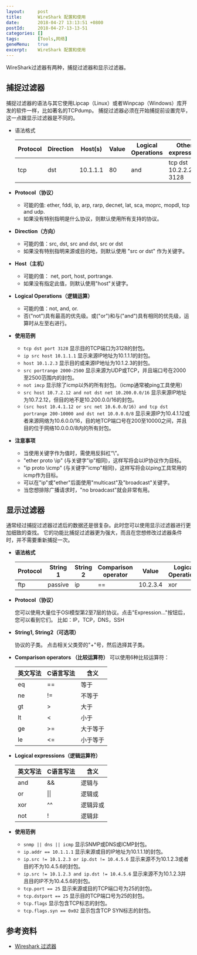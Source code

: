 ```yaml
---
layout:     post
title:      WireShark 配置和使用
date:       2018-04-27 13:13:51 +0800
postId:     2018-04-27-13-13-51
categories: []
tags:       [Tools,网络]
geneMenu:   true
excerpt:    WireShark 配置和使用
---
```


WireShark过滤器有两种，捕捉过滤器和显示过滤器。

## 捕捉过滤器

捕捉过滤器的语法与其它使用Lipcap（Linux）或者Winpcap（Windows）库开发的软件一样，比如著名的TCPdump。
捕捉过滤器必须在开始捕捉前设置完毕，这一点跟显示过滤器是不同的。 

  - 语法格式

    Protocol | Direction | Host(s) | Value | Logical Operations | Other expression
    ---------|-----------|---------|-------|--------------------|-----------------------
    tcp      |  dst      | 10.1.1.1|  80   |       and          |  tcp dst 10.2.2.2 3128
  
  - __Protocol（协议）__
    - 可能的值: ether, fddi, ip, arp, rarp, decnet, lat, sca, moprc, mopdl, tcp and udp.
    - 如果没有特别指明是什么协议，则默认使用所有支持的协议。 
  
  - __Direction（方向）__
    - 可能的值：src, dst, src and dst, src or dst
    - 如果没有特别指明来源或目的地，则默认使用 "src or dst" 作为关键字。

  - __Host（主机）__
    - 可能的值： net, port, host, portrange.
    - 如果没有指定此值，则默认使用"host"关键字。

  - __Logical Operations（逻辑运算）__
    - 可能的值：not, and, or.
    - 否("not")具有最高的优先级。或("or")和与("and")具有相同的优先级，运算时从左至右进行。

  - __使用范例__
    - `tcp dst port 3128` 显示目的TCP端口为3128的封包。
    - `ip src host 10.1.1.1` 显示来源IP地址为10.1.1.1的封包。
    - `host 10.1.2.3` 显示目的或来源IP地址为10.1.2.3的封包。
    - `src portrange 2000-2500` 显示来源为UDP或TCP，并且端口号在2000至2500范围内的封包。
    - `not imcp` 显示除了icmp以外的所有封包。（icmp通常被ping工具使用）
    - `src host 10.7.2.12 and not dst net 10.200.0.0/16` 显示来源IP地址为10.7.2.12，但目的地不是10.200.0.0/16的封包。
    - `(src host 10.4.1.12 or src net 10.6.0.0/16) and tcp dst portrange 200-10000 and dst net 10.0.0.0/8` 
    显示来源IP为10.4.1.12或者来源网络为10.6.0.0/16，目的地TCP端口号在200至10000之间，并且目的位于网络10.0.0.0/8内的所有封包。 

  - __注意事项__
    - 当使用关键字作为值时，需使用反斜杠“\”。
    - "ether proto \ip" (与关键字"ip"相同)，这样写将会以IP协议作为目标。
    - "ip proto \icmp" (与关键字"icmp"相同)，这样写将会以ping工具常用的icmp作为目标。 
    - 可以在"ip"或"ether"后面使用"multicast"及"broadcast"关键字。
    - 当您想排除广播请求时，"no broadcast"就会非常有用。 
  
## 显示过滤器

通常经过捕捉过滤器过滤后的数据还是很复杂。此时您可以使用显示过滤器进行更加细致的查找。
它的功能比捕捉过滤器更为强大，而且在您想修改过滤器条件时，并不需要重新捕捉一次。

  - __语法格式__

    Protocol | String 1 | String 2 | Comparison operator |  Value   | Logical Operations | Other expression
    ---------|----------|----------|---------------------|----------|--------------------|-----------------
    ftp      | passive  |    ip    |         ==          | 10.2.3.4 |         xor        |     icmp.type

  - __Protocol（协议）__
  
    您可以使用大量位于OSI模型第2至7层的协议。点击"Expression..."按钮后，您可以看到它们。
    比如：IP，TCP，DNS，SSH
  
  - __String1, String2（可选项）__
  
    协议的子类。
    点击相关父类旁的"+"号，然后选择其子类。    
  
  - __Comparison operators （比较运算符）__ 
    可以使用6种比较运算符：

    英文写法 |C语言写法 | 含义
    --------|--------|--------
      eq    |   ==   |  等于
      ne    |   !=   |  不等于
      gt    |   >    |  大于
      lt    |   <    |  小于
      ge    |   >=   | 大于等于
      le    |   <=   | 小于等于

  - __Logical expressions（逻辑运算符）__

    英文写法 |C语言写法 | 含义
    --------|---------|--------
      and   |   &&    |  逻辑与
      or    |  \|\|   |  逻辑或
      xor   |   ^^    |  逻辑异或
      not   |   !     |  逻辑非
  
  - __使用范例__
  
    - `snmp || dns || icmp`	显示SNMP或DNS或ICMP封包。
    - `ip.addr == 10.1.1.1` 显示来源或目的IP地址为10.1.1.1的封包。
    - `ip.src != 10.1.2.3 or ip.dst != 10.4.5.6` 显示来源不为10.1.2.3或者目的不为10.4.5.6的封包。
    - `ip.src != 10.1.2.3 and ip.dst != 10.4.5.6` 显示来源不为10.1.2.3并且目的IP不为10.4.5.6的封包。
    - `tcp.port == 25` 显示来源或目的TCP端口号为25的封包。
    - `tcp.dstport == 25` 显示目的TCP端口号为25的封包。
    - `tcp.flags` 显示包含TCP标志的封包。
    - `tcp.flags.syn == 0x02` 显示包含TCP SYN标志的封包。


## 参考资料

* [Wireshark 过滤器](http://openmaniak.com/cn/wireshark_filters.php)
